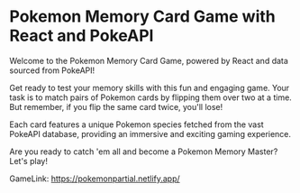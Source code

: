 # Pokemon Memory Card Game with React and PokeAPI

Welcome to the Pokemon Memory Card Game, powered by React and data sourced from PokeAPI!

Get ready to test your memory skills with this fun and engaging game. Your task is to match pairs of Pokemon cards by flipping them over two at a time. But remember, if you flip the same card twice, you'll lose!

Each card features a unique Pokemon species fetched from the vast PokeAPI database, providing an immersive and exciting gaming experience.

Are you ready to catch 'em all and become a Pokemon Memory Master? Let's play!

GameLink: https://pokemonpartial.netlify.app/

